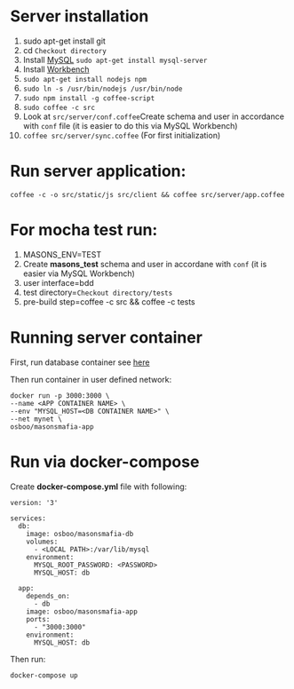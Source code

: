 # Server installation
1. sudo apt-get install git
1. cd `Checkout directory`
1. Install [MySQL](http://help.ubuntu.ru/wiki/mysql) `sudo apt-get install mysql-server`
1. Install [Workbench](http://dev.mysql.com/downloads/workbench/)
1. `sudo apt-get install nodejs npm`
1. `sudo ln -s /usr/bin/nodejs /usr/bin/node`
1. `sudo npm install -g coffee-script`
1. `sudo coffee -c src`
1. Look at `src/server/conf.coffee`Create schema and user in accordance with `conf` file (it is easier to do this via MySQL Workbench)
1. `coffee src/server/sync.coffee` (For first initialization)

# Run server application:

`coffee -c -o src/static/js src/client && coffee src/server/app.coffee`

# For mocha test run:
1. MASONS_ENV=TEST
1. Create __masons_test__ schema and user in accordane with `conf` (it is easier via MySQL Workbench)
1. user interface=bdd
1. test directory=`Checkout directory/tests`
1. pre-build step=coffee -c src && coffee -c tests

# Running server container
First, run database container see [here](https://github.com/osboo/masonsmafia-db/blob/master/README.md)

Then run container in user defined network:

    docker run -p 3000:3000 \
    --name <APP CONTAINER NAME> \
    --env "MYSQL_HOST=<DB CONTAINER NAME>" \
    --net mynet \
    osboo/masonsmafia-app

# Run via docker-compose
Create __docker-compose.yml__ file with following:

    version: '3'

    services:
      db:
        image: osboo/masonsmafia-db
        volumes:
          - <LOCAL PATH>:/var/lib/mysql
        environment:
          MYSQL_ROOT_PASSWORD: <PASSWORD>
          MYSQL_HOST: db

      app:
        depends_on:
          - db
        image: osboo/masonsmafia-app
        ports:
          - "3000:3000"
        environment:
          MYSQL_HOST: db
Then run:

    docker-compose up
